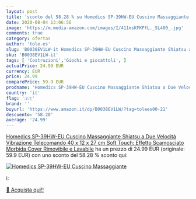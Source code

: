 ```yaml
---
layout: post
title: 'sconto del 58.28 % su Homedics SP-39HW-EU Cuscino Massaggiante  '
date: 2020-08-04 13:06:56
image: 'https://m.media-amazon.com/images/I/411msKFKPfL._SL400_.jpg'
comments: true
category: ofertas
author: 'tole.es'
slug: 'B0038EV1LW-it Homedics SP-39HW-EU Cuscino Massaggiante Shiatsu a Due...'
sku: 'B0038EV1LW-it'
tags: [ 'Costruzioni','Giochi e giocattoli', ]
actualPrice: 24.99 EUR
currency: EUR
price: 24.99
comparePrice: 59.9 EUR
prodname: 'Homedics SP-39HW-EU Cuscino Massaggiante Shiatsu a Due Velocità  Vibrazione  Telecomando  40 x 12 x 27 cm  Soft Touch: Effetto Scamosciato  Morbida Cover Rimovibile e Lavabile'
country: 'it'
flag: '🇮🇹'
brand: ''
buyurl: 'https://www.amazon.it/dp/B0038EV1LW/?tag=tolees00-21'
descuento: '58.28'
average: '24.99'
---
```


[Homedics SP-39HW-EU Cuscino Massaggiante Shiatsu a Due Velocità  Vibrazione  Telecomando  40 x 12 x 27 cm  Soft Touch: Effetto Scamosciato  Morbida Cover Rimovibile e Lavabile](https://www.amazon.it/dp/B0038EV1LW/?tag=tolees00-21) ha un prezzo di 24.99 EUR (originale: 59.9 EUR) con uno sconto del 58.28 % sconto qui:

[![Homedics SP-39HW-EU Cuscino Massaggiante](https://m.media-amazon.com/images/I/411msKFKPfL._SL400_.jpg)](https://www.amazon.it/dp/B0038EV1LW/?tag=tolees00-21)

ℹ️:


[🛒 Acquista qui!!](https://www.amazon.it/dp/B0038EV1LW/?tag=tolees00-21)
